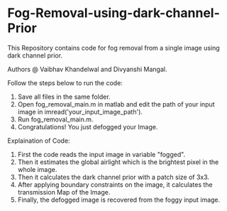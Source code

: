 # Fog-Removal-using-dark-channel-Prior
This Repository contains code for fog removal from a single image using dark channel prior.

Authors @ Vaibhav Khandelwal and Divyanshi Mangal.

Follow the steps below to run the code:
1. Save all files in the same folder. 
2. Open fog_removal_main.m in matlab and edit the path of your input image in imread('your_input_image_path').
3. Run fog_removal_main.m.
4. Congratulations! You just defogged your Image.  

Explaination of Code:

1. First the code reads the input image in variable "fogged".
2. Then it estimates the global airlight which is the brightest pixel in the whole image.
3. Then it calculates the dark channel prior with a patch size of 3x3.
4. After applying boundary constraints on the image, it calculates the transmission Map of the Image.
5. Finally, the defogged image is recovered from the foggy input image.
